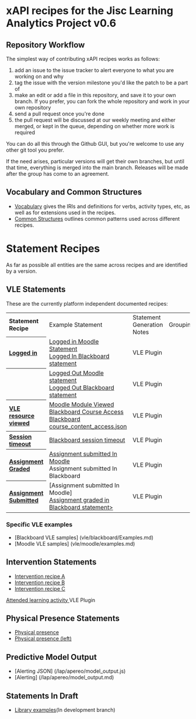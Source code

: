 # xAPI recipes for the Jisc Learning Analytics Project v0.6

## Repository Workflow
The simplest way of contributing xAPI recipes works as follows:

1. add an issue to the issue tracker to alert everyone to what you are working on and why
2. tag the issue with the version milestone you'd like the patch to be a part of
3. make an edit or add a file in this repository, and save it to your own branch. If you prefer, you can fork the whole repository and work in your own repository
4. send a pull request once you're done
5. the pull request will be discussed at our weekly meeting and either merged, or kept in the queue, depending on whether more work is required

You can do all this through the Github GUI, but you're welcome to use any other git tool you prefer.

If the need arises, particular versions will get their own branches, but until that time, everything is merged into the main branch. Releases will be made after the group has come to an agreement.

## Vocabulary and Common Structures

* [Vocabulary](vocabulary.md) gives the IRIs and definitions for verbs, activity types, etc, as well as for extensions used in the recipes.
* [Common Structures](common_structures.md) outlines common patterns used across different recipes.

# Statement Recipes
As far as possible all entities are the same across recipes and are identified by a version.

## VLE Statements

These are the currently platform independent documented recipes:

<table>
<tr><th align="left">Statement Recipe              </th><td>Example Statement                                     </td><td>Statement Generation Notes</td><td>Groupings</td></tr>
<tr><th align="left"> <a href = "recipes/login.md">Logged in</a></th><td> <a href = "vle/moodle/login.js">Logged in Moodle Statement</a> <br/><a href = "vle/blackboard/loggedin.json"> Logged In Blackboard statement  </a>   </td><td>VLE Plugin                </td><td>           </td></tr>                                                           
<tr><th align="left"> <a href = "recipes/logout.md>Logged out"</a></th><td> <a href = "vle/moodle/logout.js">Logged Out Moodle statement</a>  <br/> <a href = "vle/blackboard/loggedout.json"> Logged Out Blackboard statement  </a>    </td><td>VLE Plugin                </td><td>           </td></tr>    
<tr><th align="left"> <a href = "recipes/Module-View.md">VLE resource viewed   </a>   </th><td><a href = "vle/moodle/moduleview.js">Moodle Module Viewed </a> <br/> <a href = "vle/blackboard/course_access.json"> Blackboard Course Access  </a> <br/> <a href="/vle/blackboard/login.json">Blackboard course_content_access.json</a>     </td><td>VLE Plugin                </td><td>           </td></tr>    
<tr><th align="left"> <a href = "recipes/Session-timeout.md">Session timeout   </a></th><td><a href = "vle/blackboard/session_timeout.json">Blackboard session timeout </a>    </td><td>VLE Plugin                </td><td>           </td></tr>    
<tr><th align="left"> <a href = "recipes/assignment-graded.md">Assignment Graded   </a></th><td> <a href = "vle/moodle/assignment_graded.json">Assignment submitted In Moodle</a><br/> <a http="vle/blackboard/assignment_submitted.json">Assignment submitted In Blackboard </a>   </td><td>VLE Plugin                </td><td>           </td></tr>    
<tr><th align="left"> <a href = "recipes/assignment-submitted.md">Assignment Submitted   </a></th><td> [Assignment submitted In Moodle]<a href = "vle/moodle/assignment_submitted.json"> <br/> <a href="vle/blackboard/assignment_graded.json">Assignment graded in Blackboard statement></a>   </td><td>VLE Plugin                </td><td>           </td></tr>    


</table>




### Specific VLE examples
* [Blackboard VLE samples] (vle/blackboard/Examples.md)
* [Moodle VLE samples] (vle/moodle/examples.md)

## Intervention Statements

* [Intervention recipe A](recipes/intervention/intervention_candidate_a.md)
* [Intervention recipe B](recipes/intervention/intervention_candidate_b.md)
* [Intervention recipe C](recipes/intervention/intervention_candidate_c.md)

<tr><th align="left"> <a href = "recipes/attendance.md">Attended learning activity   </a></th><td>  </td><td>VLE Plugin                </td><td>           </td></tr>    

## Physical Presence Statements
* [Physical presence ](recipes/physical_presence/physical_presence.md)
* [Physical presence (left)](recipes/physical_presence/physical_presence_leaving.md)

## Predictive Model Output
* [Alerting JSON] (/lap/apereo/model_output.js)
* [Alerting] (/lap/apereo/model_output.md)

## Statements In Draft
* [Library examples](https://github.com/jiscdev/xapi/tree/ds10-recipedev)(In development branch)

